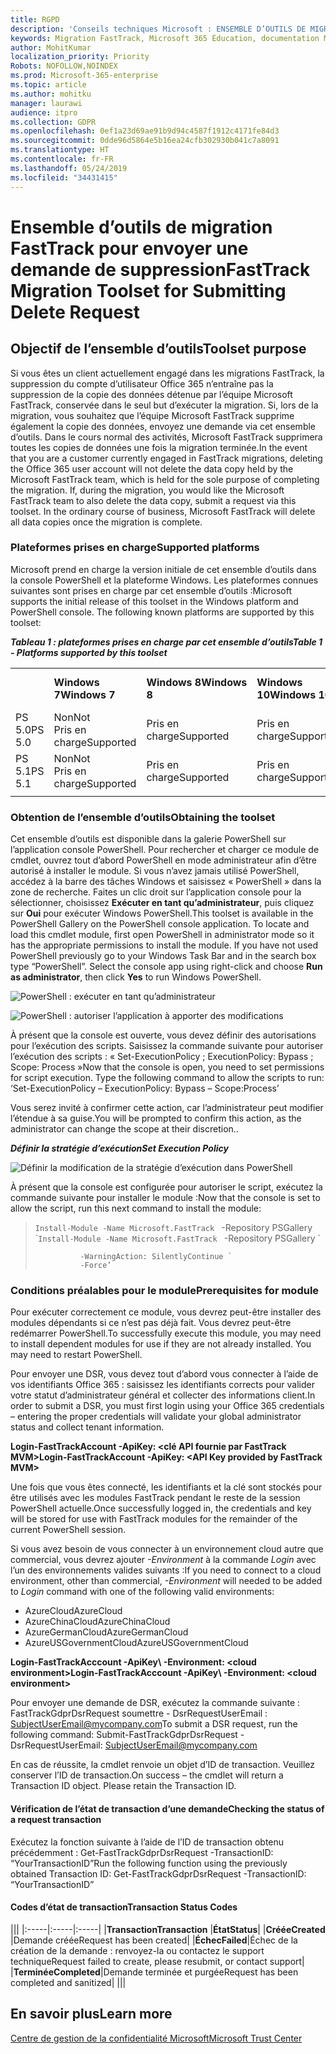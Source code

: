 ```yaml
---
title: RGPD
description: 'Conseils techniques Microsoft : ENSEMBLE D’OUTILS DE MIGRATION FASTTRACK POUR ENVOYER UNE DEMANDE DE SUPPRESSION'
keywords: Migration FastTrack, Microsoft 365 Éducation, documentation Microsoft 365, RGPD
author: MohitKumar
localization_priority: Priority
Robots: NOFOLLOW,NOINDEX
ms.prod: Microsoft-365-enterprise
ms.topic: article
ms.author: mohitku
manager: laurawi
audience: itpro
ms.collection: GDPR
ms.openlocfilehash: 0ef1a23d69ae91b9d94c4587f1912c4171fe84d3
ms.sourcegitcommit: 0dde96d5864e5b16ea24cfb302930b041c7a8091
ms.translationtype: HT
ms.contentlocale: fr-FR
ms.lasthandoff: 05/24/2019
ms.locfileid: "34431415"
---
```

# <a name="fasttrack-migration-toolset-for-submitting-delete-request"></a><span data-ttu-id="b243d-104">Ensemble d’outils de migration FastTrack pour envoyer une demande de suppression</span><span class="sxs-lookup"><span data-stu-id="b243d-104">FastTrack Migration Toolset for Submitting Delete Request</span></span>

## <a name="toolset-purpose"></a><span data-ttu-id="b243d-105">Objectif de l’ensemble d’outils</span><span class="sxs-lookup"><span data-stu-id="b243d-105">Toolset purpose</span></span>

<span data-ttu-id="b243d-p101">Si vous êtes un client actuellement engagé dans les migrations FastTrack, la suppression du compte d’utilisateur Office 365 n’entraîne pas la suppression de la copie des données détenue par l’équipe Microsoft FastTrack, conservée dans le seul but d’exécuter la migration. Si, lors de la migration, vous souhaitez que l’équipe Microsoft FastTrack supprime également la copie des données, envoyez une demande via cet ensemble d’outils. Dans le cours normal des activités, Microsoft FastTrack supprimera toutes les copies de données une fois la migration terminée.</span><span class="sxs-lookup"><span data-stu-id="b243d-p101">In the event that you are a customer currently engaged in FastTrack migrations, deleting the Office 365 user account will not delete the data copy held by the Microsoft FastTrack team, which is held for the sole purpose of completing the migration. If, during the migration, you would like the Microsoft FastTrack team to also delete the data copy, submit a request via this toolset. In the ordinary course of business, Microsoft FastTrack will delete all data copies once the migration is complete.</span></span>

### <a name="supported-platforms"></a><span data-ttu-id="b243d-109">Plateformes prises en charge</span><span class="sxs-lookup"><span data-stu-id="b243d-109">Supported platforms</span></span>
<span data-ttu-id="b243d-p102">Microsoft prend en charge la version initiale de cet ensemble d’outils dans la console PowerShell et la plateforme Windows. Les plateformes connues suivantes sont prises en charge par cet ensemble d’outils :</span><span class="sxs-lookup"><span data-stu-id="b243d-p102">Microsoft supports the initial release of this  toolset in the Windows platform and PowerShell console. The following known platforms are supported by this toolset:</span></span>
 
<span data-ttu-id="b243d-112">***Tableau 1 : plateformes prises en charge par cet ensemble d’outils***</span><span class="sxs-lookup"><span data-stu-id="b243d-112">***Table 1 - Platforms supported by this toolset***</span></span>
 
<!--start table here HEADER -->
 
|||||||
|:-----|:-----|:-----|:-----|:-----|:-----|
| |<span data-ttu-id="b243d-113">**Windows 7**</span><span class="sxs-lookup"><span data-stu-id="b243d-113">**Windows 7**</span></span>|<span data-ttu-id="b243d-114">**Windows 8**</span><span class="sxs-lookup"><span data-stu-id="b243d-114">**Windows 8**</span></span>|<span data-ttu-id="b243d-115">**Windows 10**</span><span class="sxs-lookup"><span data-stu-id="b243d-115">**Windows 10**</span></span>|<span data-ttu-id="b243d-116">**Windows Server 2012**</span><span class="sxs-lookup"><span data-stu-id="b243d-116">**Windows Server 2012**</span></span>|<span data-ttu-id="b243d-117">**Windows Server 2016**</span><span class="sxs-lookup"><span data-stu-id="b243d-117">**Windows Server 2016**</span></span>|
|<span data-ttu-id="b243d-118">PS 5.0</span><span class="sxs-lookup"><span data-stu-id="b243d-118">PS 5.0</span></span>|<span data-ttu-id="b243d-119">Non</span><span class="sxs-lookup"><span data-stu-id="b243d-119">Not</span></span><br/><span data-ttu-id="b243d-120">Pris en charge</span><span class="sxs-lookup"><span data-stu-id="b243d-120">Supported</span></span>|<span data-ttu-id="b243d-121">Pris en charge</span><span class="sxs-lookup"><span data-stu-id="b243d-121">Supported</span></span>|<span data-ttu-id="b243d-122">Pris en charge</span><span class="sxs-lookup"><span data-stu-id="b243d-122">Supported</span></span>|<span data-ttu-id="b243d-123">Pris en charge</span><span class="sxs-lookup"><span data-stu-id="b243d-123">Supported</span></span>|<span data-ttu-id="b243d-124">Pris en charge</span><span class="sxs-lookup"><span data-stu-id="b243d-124">Supported</span></span>|
|<span data-ttu-id="b243d-125">PS 5.1</span><span class="sxs-lookup"><span data-stu-id="b243d-125">PS 5.1</span></span>|<span data-ttu-id="b243d-126">Non</span><span class="sxs-lookup"><span data-stu-id="b243d-126">Not</span></span><br/><span data-ttu-id="b243d-127">Pris en charge</span><span class="sxs-lookup"><span data-stu-id="b243d-127">Supported</span></span>|<span data-ttu-id="b243d-128">Pris en charge</span><span class="sxs-lookup"><span data-stu-id="b243d-128">Supported</span></span>|<span data-ttu-id="b243d-129">Pris en charge</span><span class="sxs-lookup"><span data-stu-id="b243d-129">Supported</span></span>|<span data-ttu-id="b243d-130">Pris en charge</span><span class="sxs-lookup"><span data-stu-id="b243d-130">Supported</span></span>|<span data-ttu-id="b243d-131">Pris en charge</span><span class="sxs-lookup"><span data-stu-id="b243d-131">Supported</span></span>|
|||
 
<!-- end of table -->

### <a name="obtaining-the-toolset"></a><span data-ttu-id="b243d-132">Obtention de l’ensemble d’outils</span><span class="sxs-lookup"><span data-stu-id="b243d-132">Obtaining the toolset</span></span>

<span data-ttu-id="b243d-p103">Cet ensemble d’outils est disponible dans la galerie PowerShell sur l’application console PowerShell. Pour rechercher et charger ce module de cmdlet, ouvrez tout d’abord PowerShell en mode administrateur afin d’être autorisé à installer le module. Si vous n’avez jamais utilisé PowerShell, accédez à la barre des tâches Windows et saisissez « PowerShell » dans la zone de recherche. Faites un clic droit sur l’application console pour la sélectionner, choisissez **Exécuter en tant qu’administrateur**, puis cliquez sur **Oui** pour exécuter Windows PowerShell.</span><span class="sxs-lookup"><span data-stu-id="b243d-p103">This toolset is available in the PowerShell Gallery on the PowerShell console application.  To locate and load this cmdlet module, first open PowerShell in administrator mode so it has the appropriate permissions to install the module. If you have not used PowerShell previously go to your Windows Task Bar and in the search box type “PowerShell”. Select the console app using right-click and choose **Run as administrator**, then click **Yes** to run Windows PowerShell.</span></span>

![PowerShell : exécuter en tant qu’administrateur](media/fasttrack-powershell_image.png)

![PowerShell : autoriser l’application à apporter des modifications](media/fasttrack-run-powershell_image.png)

<span data-ttu-id="b243d-p104">À présent que la console est ouverte, vous devez définir des autorisations pour l’exécution des scripts. Saisissez la commande suivante pour autoriser l’exécution des scripts : « Set-ExecutionPolicy ; ExecutionPolicy: Bypass ; Scope: Process »</span><span class="sxs-lookup"><span data-stu-id="b243d-p104">Now that the console is open, you need to set permissions for script execution. Type the following command to allow the scripts to run: ‘Set-ExecutionPolicy – ExecutionPolicy: Bypass – Scope:Process’</span></span>

<span data-ttu-id="b243d-141">Vous serez invité à confirmer cette action, car l’administrateur peut modifier l’étendue à sa guise.</span><span class="sxs-lookup"><span data-stu-id="b243d-141">You will be prompted to confirm this action, as the administrator can change the scope at their discretion..</span></span>

<span data-ttu-id="b243d-142">***Définir la stratégie d’exécution***</span><span class="sxs-lookup"><span data-stu-id="b243d-142">***Set Execution Policy***</span></span>

![Définir la modification de la stratégie d’exécution dans PowerShell](media/powershell-set-execution-policy_image.png)

<span data-ttu-id="b243d-144">À présent que la console est configurée pour autoriser le script, exécutez la commande suivante pour installer le module :</span><span class="sxs-lookup"><span data-stu-id="b243d-144">Now that the console is set to allow the script,  run this next command to install the module:</span></span>

><span data-ttu-id="b243d-145">`Install-Module -Name Microsoft.FastTrack ` -Repository PSGallery \`</span><span class="sxs-lookup"><span data-stu-id="b243d-145">`Install-Module -Name Microsoft.FastTrack ` -Repository PSGallery \`</span></span>
>        
>               -WarningAction: SilentlyContinue `
>               -Force’

### <a name="prerequisites-for-module"></a><span data-ttu-id="b243d-146">Conditions préalables pour le module</span><span class="sxs-lookup"><span data-stu-id="b243d-146">Prerequisites for module</span></span>
<span data-ttu-id="b243d-p105">Pour exécuter correctement ce module, vous devrez peut-être installer des modules dépendants si ce n’est pas déjà fait. Vous devrez peut-être redémarrer PowerShell.</span><span class="sxs-lookup"><span data-stu-id="b243d-p105">To successfully execute this module, you may need to install dependent modules for use if they are not already installed. You may need to restart PowerShell.</span></span>  

<span data-ttu-id="b243d-149">Pour envoyer une DSR, vous devez tout d’abord vous connecter à l’aide de vos identifiants Office 365 : saisissez les identifiants corrects pour valider votre statut d’administrateur général et collecter des informations client.</span><span class="sxs-lookup"><span data-stu-id="b243d-149">In order to submit a DSR, you must first login using your Office 365 credentials – entering the proper credentials will validate your global administrator status and collect tenant information.</span></span> 

<span data-ttu-id="b243d-150">**Login-FastTrackAccount -ApiKey: \<clé API fournie par FastTrack MVM\>**</span><span class="sxs-lookup"><span data-stu-id="b243d-150">**Login-FastTrackAccount -ApiKey: \<API Key provided by FastTrack MVM\>**</span></span>

<span data-ttu-id="b243d-151">Une fois que vous êtes connecté, les identifiants et la clé sont stockés pour être utilisés avec les modules FastTrack pendant le reste de la session PowerShell actuelle.</span><span class="sxs-lookup"><span data-stu-id="b243d-151">Once successfully logged in, the credentials and key will be stored for use with FastTrack modules for the remainder of the current PowerShell session.</span></span>

<span data-ttu-id="b243d-152">Si vous avez besoin de vous connecter à un environnement cloud autre que commercial, vous devrez ajouter *-Environment* à la commande *Login* avec l’un des environnements valides suivants :</span><span class="sxs-lookup"><span data-stu-id="b243d-152">If you need to connect to a cloud environment, other than commercial, *-Environment* will needed to be added to *Login* command with one of the following valid environments:</span></span>
- <span data-ttu-id="b243d-153">AzureCloud</span><span class="sxs-lookup"><span data-stu-id="b243d-153">AzureCloud</span></span>
- <span data-ttu-id="b243d-154">AzureChinaCloud</span><span class="sxs-lookup"><span data-stu-id="b243d-154">AzureChinaCloud</span></span>
- <span data-ttu-id="b243d-155">AzureGermanCloud</span><span class="sxs-lookup"><span data-stu-id="b243d-155">AzureGermanCloud</span></span>
- <span data-ttu-id="b243d-156">AzureUSGovernmentCloud</span><span class="sxs-lookup"><span data-stu-id="b243d-156">AzureUSGovernmentCloud</span></span>

<span data-ttu-id="b243d-157">**Login-FastTrackAcccount -ApiKey\ <API Key provided by FastTrack MVM> -Environment: <cloud environment\>**</span><span class="sxs-lookup"><span data-stu-id="b243d-157">**Login-FastTrackAcccount -ApiKey\ <API Key provided by FastTrack MVM> -Environment: <cloud environment\>**</span></span>

<span data-ttu-id="b243d-158">Pour envoyer une demande de DSR, exécutez la commande suivante : FastTrackGdprDsrRequest soumettre - DsrRequestUserEmail : SubjectUserEmail@mycompany.com</span><span class="sxs-lookup"><span data-stu-id="b243d-158">To submit a DSR request, run the following command: Submit-FastTrackGdprDsrRequest -DsrRequestUserEmail: SubjectUserEmail@mycompany.com</span></span>

<span data-ttu-id="b243d-p106">En cas de réussite, la cmdlet renvoie un objet d’ID de transaction. Veuillez conserver l’ID de transaction.</span><span class="sxs-lookup"><span data-stu-id="b243d-p106">On success – the cmdlet will return a Transaction ID object. Please retain the Transaction ID.</span></span>


#### <a name="checking-the-status-of-a-request-transaction"></a><span data-ttu-id="b243d-161">Vérification de l’état de transaction d’une demande</span><span class="sxs-lookup"><span data-stu-id="b243d-161">Checking the status of a request transaction</span></span>

<span data-ttu-id="b243d-162">Exécutez la fonction suivante à l’aide de l’ID de transaction obtenu précédemment : Get-FastTrackGdprDsrRequest -TransactionID: “YourTransactionID”</span><span class="sxs-lookup"><span data-stu-id="b243d-162">Run the following function using the previously obtained Transaction ID: Get-FastTrackGdprDsrRequest -TransactionID: “YourTransactionID”</span></span>

#### <a name="transaction-status-codes"></a><span data-ttu-id="b243d-163">Codes d’état de transaction</span><span class="sxs-lookup"><span data-stu-id="b243d-163">Transaction Status Codes</span></span>
<!--start table here no header -->

|||
|:-----|:-----|:-----|
|<span data-ttu-id="b243d-164">**Transaction**</span><span class="sxs-lookup"><span data-stu-id="b243d-164">**Transaction**</span></span> |<span data-ttu-id="b243d-165">**État**</span><span class="sxs-lookup"><span data-stu-id="b243d-165">**Status**</span></span>|
|<span data-ttu-id="b243d-166">**Créée**</span><span class="sxs-lookup"><span data-stu-id="b243d-166">**Created**</span></span> |<span data-ttu-id="b243d-167">Demande créée</span><span class="sxs-lookup"><span data-stu-id="b243d-167">Request has been created</span></span>|
|<span data-ttu-id="b243d-168">**Échec**</span><span class="sxs-lookup"><span data-stu-id="b243d-168">**Failed**</span></span>|<span data-ttu-id="b243d-169">Échec de la création de la demande : renvoyez-la ou contactez le support technique</span><span class="sxs-lookup"><span data-stu-id="b243d-169">Request failed to create, please resubmit, or contact support</span></span>|
|<span data-ttu-id="b243d-170">**Terminée**</span><span class="sxs-lookup"><span data-stu-id="b243d-170">**Completed**</span></span>|<span data-ttu-id="b243d-171">Demande terminée et purgée</span><span class="sxs-lookup"><span data-stu-id="b243d-171">Request has been completed and sanitized</span></span>|
|||

<!-- end of table -->

<!-- original version: **Created**  Request has been created<br/>**Failed** Request failed to create, please resubmit, or contact support<br/>**Completed** Request has been completed and sanitized -->


## <a name="learn-more"></a><span data-ttu-id="b243d-172">En savoir plus</span><span class="sxs-lookup"><span data-stu-id="b243d-172">Learn more</span></span>
[<span data-ttu-id="b243d-173">Centre de gestion de la confidentialité Microsoft</span><span class="sxs-lookup"><span data-stu-id="b243d-173">Microsoft Trust Center</span></span>](https://www.microsoft.com/TrustCenter/Privacy/gdpr/default.aspx)